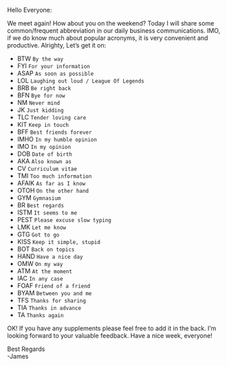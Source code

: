 Hello Everyone:

We meet again! How about you on the weekend? Today I will share some common/frequent abbreviation in our daily business communications.  IMO, if we do know much about popular acronyms, it is very convenient and productive. Alrighty, Let’s get it on:
* BTW       `By the way`
* FYI       `For your information`
* ASAP      `As soon as possible`
* LOL       `Laughing out loud / League Of Legends`
* BRB       `Be right back`
* BFN       `Bye for now`
* NM        `Never mind`
* JK        `Just kidding`
* TLC       `Tender loving care`
* KIT       `Keep in touch`
* BFF       `Best friends forever`
* IMHO      `In my humble opinion`
* IMO       `In my opinion`
* DOB       `Date of birth`
* AKA       `Also known as`
* CV        `Curriculum vitae`
* TMI       `Too much information`
* AFAIK     `As far as I know`
* OTOH      `On the other hand`
* GYM       `Gymnasium`
* BR        `Best regards`
* ISTM      `It seems to me`
* PEST      `Please excuse slow typing`
* LMK       `Let me know`
* GTG       `Got to go`
* KISS      `Keep it simple, stupid`
* BOT       `Back on topics`
* HAND      `Have a nice day`
* OMW       `On my way`
* ATM       `At the moment`
* IAC       `In any case`
* FOAF      `Friend of a friend`
* BYAM      `Between you and me`
* TFS       `Thanks for sharing`
* TIA       `Thanks in advance`
* TA        `Thanks again`


OK! If you have any supplements please feel free to add it in the back. I’m looking forward to your valuable feedback.
Have a nice week, everyone!

Best Regards  
-James






  
